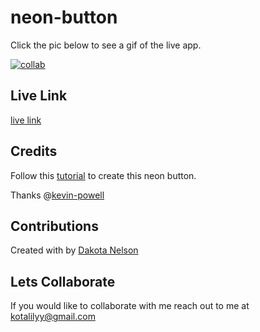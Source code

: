 # neon-button

Click the pic below to see a gif of the live app. 

[![collab](https://user-images.githubusercontent.com/77229281/130363039-285195b4-3642-4f8e-8edd-ef88aaddeb62.png)
](https://j.gifs.com/0800GV.gif)

## Live Link

[live link](https://kotalilyy.github.io/lets-collab/)

## Credits

Follow this [tutorial](https://www.youtube.com/watch?v=6xNcXwC6ikQ) to create this neon button.

Thanks @[kevin-powell](https://github.com/kevin-powell)

## Contributions

Created with by [Dakota Nelson](https://github.com/kotalilyy)

## Lets Collaborate 

If you would like to collaborate with me reach out to me at kotalilyy@gmail.com